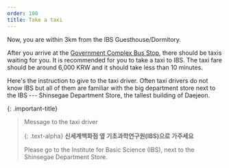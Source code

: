 ```yaml
---
order: 100
title: Take a taxi
---
```

Now, you are within 3km from the IBS Guesthouse/Dormitory. 

After you arrive at the [Government Complex Bus Stop](https://naver.me/GlVC83eN), there should be taxis waiting for you. It is recommended for you to take a taxi to IBS. The taxi fare should be around 6,000 KRW and it should take less than 10 minutes.


Here's the instruction to give to the taxi driver. Often taxi drivers do not know IBS but all of them are familiar with the big department store next to the IBS --- Shinsegae Department Store, the tallest building of Daejeon.

{: .important-title}
> Message to the taxi driver
> 
> {: .text-alpha}
> **신세계백화점 옆 기초과학연구원(IBS)으로 가주세요**
> 
> Please go to the Institute for Basic Science (IBS), next to the Shinsegae Department Store.


